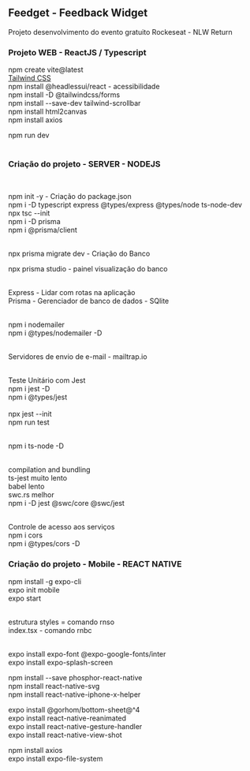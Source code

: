 <h2>Feedget - Feedback Widget</h2>
<p>Projeto desenvolvimento do evento gratuito Rockeseat - NLW Return</p>
<h3>Projeto WEB - ReactJS / Typescript</h3>

npm create vite@latest<br>
<a href="https://tailwindcss.com/docs/installation">Tailwind CSS</a><br>
npm install @headlessui/react - acessibilidade<br>
npm install -D @tailwindcss/forms<br>
npm install --save-dev tailwind-scrollbar<br>
npm install html2canvas<br>
npm install axios<br>

npm run dev<br><br>

<h3>Criação do projeto - SERVER - NODEJS</h3><br>

npm init -y - Criação do package.json<br>
npm i -D typescript express @types/express @types/node ts-node-dev<br>
npx tsc --init<br>
npm i -D prisma<br>
npm i @prisma/client<br><br>

npx prisma migrate dev - Criação do Banco<br>

npx prisma studio - painel visualização do banco<br><br>

Express - Lidar com rotas na aplicação<br>
Prisma - Gerenciador de banco de dados - SQlite<br><br>

npm i nodemailer<br>
npm i @types/nodemailer -D<br><br>

Servidores de envio de e-mail - mailtrap.io<br><br>

Teste Unitário com Jest<br>
npm i jest -D<br>
npm i @types/jest<br><br>
npx jest --init<br>
npm run test<br><br>

npm i ts-node -D<br><br>

compilation and bundling<br>
ts-jest muito lento<br>
babel lento<br>
swc.rs melhor<br>
npm i -D jest @swc/core @swc/jest<br><br>

Controle de acesso aos serviços<br>
npm i cors<br>
npm i @types/cors -D<br>

<h3>Criação do projeto - Mobile - REACT NATIVE</h3>

npm install -g expo-cli<br>
expo init mobile<br>
expo start<br><br>

estrutura styles = comando rnso<br>
index.tsx - comando rnbc<br><br>

expo install expo-font @expo-google-fonts/inter<br>
expo install expo-splash-screen<br>

npm install --save phosphor-react-native<br>
npm install react-native-svg<br>
npm install react-native-iphone-x-helper<br>

expo install @gorhom/bottom-sheet@^4<br>
expo install react-native-reanimated<br>
expo install react-native-gesture-handler<br>
expo install react-native-view-shot<br>

npm install axios<br>
expo install expo-file-system
